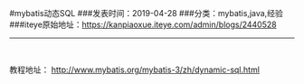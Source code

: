 #mybatis动态SQL
###发表时间：2019-04-28
###分类：mybatis,java,经验
###iteye原始地址：<a href="https://kanpiaoxue.iteye.com/admin/blogs/2440528" target="_blank">https://kanpiaoxue.iteye.com/admin/blogs/2440528</a>

---

<div class="iteye-blog-content-contain" style="font-size: 14px;"> 
 <p>&nbsp;</p> 
 <p>教程地址：&nbsp;<a href="http://www.mybatis.org/mybatis-3/zh/dynamic-sql.html">http://www.mybatis.org/mybatis-3/zh/dynamic-sql.html</a></p> 
 <p>&nbsp;</p> 
 <p>&nbsp;</p> 
 <p>&nbsp;</p> 
</div>